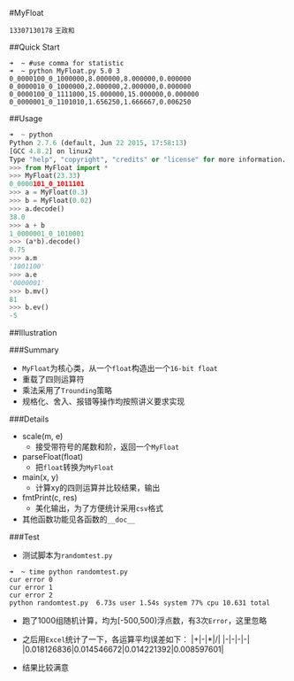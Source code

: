 #MyFloat

`13307130178` `王政和`

##Quick Start

```shell
➜  ~ #use comma for statistic
➜  ~ python MyFloat.py 5.0 3
0_0000100_0_1000000,8.000000,8.000000,0.000000
0_0000010_0_1000000,2.000000,2.000000,0.000000
0_0000100_0_1111000,15.000000,15.000000,0.000000
0_0000001_0_1101010,1.656250,1.666667,0.006250
```

##Usage
```python
➜  ~ python
Python 2.7.6 (default, Jun 22 2015, 17:58:13) 
[GCC 4.8.2] on linux2
Type "help", "copyright", "credits" or "license" for more information.
>>> from MyFloat import *
>>> MyFloat(23.33)
0_0000101_0_1011101
>>> a = MyFloat(0.3)
>>> b = MyFloat(0.02)
>>> a.decode()
38.0
>>> a + b
1_0000001_0_1010001
>>> (a*b).decode()
0.75
>>> a.m
'1001100'
>>> a.e
'0000001'
>>> b.mv()
81
>>> b.ev()
-5
```

##Illustration

###Summary
- `MyFloat`为核心类，从一个`float`构造出一个`16-bit float`
- 重载了四则运算符
- 乘法采用了`Trounding`策略
- 规格化、舍入、报错等操作均按照讲义要求实现

###Details
- scale(m, e)
    - 接受带符号的尾数和阶，返回一个`MyFloat`
- parseFloat(float)
    - 把`float`转换为`MyFloat`
- main(x, y)
    - 计算xy的四则运算并比较结果，输出
- fmtPrint(c, res)
    - 美化输出，为了方便统计采用`csv`格式
- 其他函数功能见各函数的`__doc__`

###Test

- 测试脚本为`randomtest.py`
```shell
➜  ~ time python randomtest.py
cur error 0
cur error 1
cur error 2
python randomtest.py  6.73s user 1.54s system 77% cpu 10.631 total
```
- 跑了1000组随机计算，均为[-500,500)浮点数，有3次`Error`，这里忽略
- 之后用`Excel`统计了一下，各运算平均误差如下：
|+|-|*|/|
|-|-|-|-|
|0.018126836|0.014546672|0.014221392|0.008597601|


- 结果比较满意
